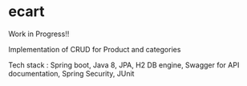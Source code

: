# ecart

Work in Progress!!

Implementation of CRUD for Product and categories

Tech stack :
Spring boot,
Java 8,
JPA,
H2 DB engine,
Swagger for API documentation,
Spring Security,
JUnit



